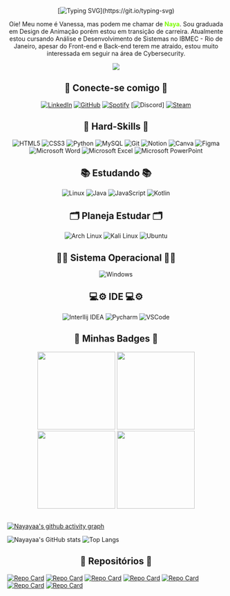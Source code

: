 <div align="center">

[![Typing SVG](https://readme-typing-svg.demolab.com?font=Source+Code+Pro&pause=1000&color=ADFF2F&center=true&vCenter=true&random=false&width=438&lines=Loading+.+.+.;Accessing+profile+.+.+.;Welcome+to+my+profile!)](https://git.io/typing-svg)
</div>


<p align="center">Oie! Meu nome é Vanessa, mas podem me chamar de <b style="color: #7CFC00">Naya</b>. Sou graduada em Design de Animação porém estou em transição de carreira. Atualmente estou cursando Análise e Desenvolvimento de Sistemas no IBMEC - Rio de Janeiro, apesar do Front-end e Back-end terem me atraido, estou muito interessada em seguir na área de Cybersecurity.</p>

<div align="center"> 
    <img src="https://giffiles.alphacoders.com/187/187960.gif"></img>
</div>


<h2 align="center"> 🔗 Conecte-se comigo 🔗</h2>
 
  <div align="center">
  
  [![LinkedIn](https://img.shields.io/badge/LinkedIn-%23000000?style=for-the-badge&logo=linkedin&logoColor=ADFF2F)](https://www.linkedin.com/in/vanessa-nascimento-nayaya/)
  [![GitHub](https://img.shields.io/badge/github-%23000000.svg?style=for-the-badge&logo=github&logoColor=ADFF2F)](https://github.com/Nayayaa)
  [![Spotify](https://img.shields.io/badge/Spotify-%23000000?style=for-the-badge&logo=spotify&logoColor=ADFF2F)](https://open.spotify.com/user/31dxcy64uvxuaz2h3yb77y7zqaq4)
  [![Discord](https://img.shields.io/badge/Discord-%23000000.svg?style=for-the-badge&logo=discord&logoColor=ADFF2F)]
  [![Steam](https://img.shields.io/badge/steam-%23000000.svg?style=for-the-badge&logo=steam&logoColor=ADFF2F)](https://steamcommunity.com/id/nayayaaa/)
  </div>


<h2 align="center"> 🧠 Hard-Skills 🧠 </h2>

<div align="center">

![HTML5](https://img.shields.io/badge/html5-%23000000.svg?style=for-the-badge&logo=html5&logoColor=ADFF2F)
![CSS3](https://img.shields.io/badge/css3-%23000000.svg?style=for-the-badge&logo=css3&logoColor=ADFF2F)
![Python](https://img.shields.io/badge/python-%23000000.svg?style=for-the-badge&logo=python&logoColor=ADFF2F)
![MySQL](https://img.shields.io/badge/mysql-%23000000.svg?style=for-the-badge&logo=mysql&logoColor=ADFF2F)
![Git](https://img.shields.io/badge/git-%23000000.svg?style=for-the-badge&logo=git&logoColor=ADFF2F)
![Notion](https://img.shields.io/badge/Notion-%23000000.svg?style=for-the-badge&logo=notion&logoColor=ADFF2F)
![Canva](https://img.shields.io/badge/Canva-%23000000?style=for-the-badge&logo=Canva&logoColor=ADFF2F)
![Figma](https://img.shields.io/badge/Figma-%23000000?style=for-the-badge&logo=figma&logoColor=ADFF2F)
![Microsoft Word](https://img.shields.io/badge/Microsoft_Word-%23000000?style=for-the-badge&logo=microsoft-word&logoColor=ADFF2F)
![Microsoft Excel](https://img.shields.io/badge/Microsoft_Excel-%23000000?style=for-the-badge&logo=microsoft-excel&logoColor=ADFF2F)
![Microsoft PowerPoint](https://img.shields.io/badge/Microsoft_PowerPoint-%23000000?style=for-the-badge&logo=microsoft-powerpoint&logoColor=ADFF2F)
</div>

<h2 align="center"> 📚 Estudando 📚 </h2>

<div align="center">

![Linux](https://img.shields.io/badge/Linux-%23000000?style=for-the-badge&logo=linux&logoColor=ADFF2F)
![Java](https://img.shields.io/badge/java-%23000000.svg?style=for-the-badge&logo=openjdk&logoColor=ADFF2F)
![JavaScript](https://img.shields.io/badge/javascript-%23000000.svg?style=for-the-badge&logo=javascript&logoColor=ADFF2F)
![Kotlin](https://img.shields.io/badge/Kotlin-%23000000?style=for-the-badge&logo=kotlin&logoColor=ADFF2F)
</div>

<h2 align="center"> 🗂️ Planeja Estudar 🗂️ </h2>

<div align="center">

![Arch Linux](https://img.shields.io/badge/Arch_Linux-%23000000?style=for-the-badge&logo=arch-linux&logoColor=ADFF2F)
![Kali Linux](https://img.shields.io/badge/Kali_Linux-%23000000?style=for-the-badge&logo=kali-linux&logoColor=ADFF2F)
![Ubuntu](https://img.shields.io/badge/Ubuntu-%23000000?style=for-the-badge&logo=ubuntu&logoColor=ADFF2F)
</div>

<h2 align="center"> 👩‍💻 Sistema Operacional 👩‍💻 </h2>

<div align="center">

![Windows](https://img.shields.io/badge/Windows-%23000000?style=for-the-badge&logo=windows&logoColor=ADFF2F)
</div>

<h2 align="center"> 💻⚙️ IDE 💻⚙️ </h2>

<div align="center">

![Interllij IDEA](https://img.shields.io/badge/IntelliJ_IDEA-%23000000?style=for-the-badge&logo=intellij-idea&logoColor=ADFF2F)
![Pycharm](https://img.shields.io/badge/PyCharm-%23000000?&style=for-the-badge&logo=PyCharm&logoColor=ADFF2F)
![VSCode](https://img.shields.io/badge/VSCode-%23000000?style=for-the-badge&logo=visual%20studio%20code&logoColor=ADFF2F)
</div>

<h2 align="center">	📌 Minhas Badges 📌</h2>
<div class="badges" align="center">
<a href="https://www.credly.com/badges/7b00330a-672f-46e3-97ee-f034d83be6f2/public_url"><img src="https://images.credly.com/size/340x340/images/af8c6b4e-fc31-47c4-8dcb-eb7a2065dc5b/I2CS__1_.png" width="180" height="180"></a>
<a href="https://www.credly.com/badges/1dc6a19e-af7b-4fb0-955f-e85c6a471d1c"><img src="https://images.credly.com/size/340x340/images/0ca5f542-fb5e-4a22-9b7a-c1a1ce4c3db7/EndpointSecurity.png" width="180" height="180"></a>
<a href="https://globalai.community/badges/258eb3ea-c006-464d-80ca-c724b5d06079/"><img src="https://globalai.community/media/2cdde3yp/brazil_rio-de-janeiro_887_sticker.png?width=0&height=500&v=1da8814b3212bf0" width="180" height="180"></a>
<a href="http://badges.com.br/share/00645a3a508c73498fd0293590ba4068.php?a=6903"><img src="https://brasilopenbadge.com.br/badge/6903.png?nocache=187379372" width="180" height="180"></a>
</div>

<h2 align="center"></h2>

[![Nayayaa's github activity graph](https://github-readme-activity-graph.vercel.app/graph?username=Nayayaa&bg_color=121716&color=ffffff&line=27ab0d&point=ffffff&area=true&hide_border=true)](https://github.com/ashutosh00710/github-readme-activity-graph)

![Nayayaa's GitHub stats](https://github-readme-stats.vercel.app/api?username=nayayaa&theme=merko)
![Top Langs](https://github-readme-stats-git-masterrstaa-rickstaa.vercel.app/api/top-langs/?username=nayayaa&theme=merko)

<h2 align="center"> 📂 Repositórios 📂 </h2>

[![Repo Card](https://github-readme-stats.vercel.app/api/pin/?username=nayayaa&repo=Projeto_Tekken&theme=merko)](https://github.com/Nayayaa/Projeto_Tekken)
[![Repo Card](https://github-readme-stats.vercel.app/api/pin/?username=nayayaa&repo=Projetos_de_treino&theme=merko)](https://github.com/Nayayaa/Projetos_de_treino)
[![Repo Card](https://github-readme-stats.vercel.app/api/pin/?username=nayayaa&repo=Treasure-Hunt&theme=merko)](https://github.com/Nayayaa/Treasure-Hunt)
[![Repo Card](https://github-readme-stats.vercel.app/api/pin/?username=nayayaa&repo=SistemasOperacionais&theme=merko)](https://github.com/Nayayaa/SistemasOperacionais)
[![Repo Card](https://github-readme-stats.vercel.app/api/pin/?username=nayayaa&repo=POO&theme=merko)](https://github.com/Nayayaa/POO)
[![Repo Card](https://github-readme-stats.vercel.app/api/pin/?username=nayayaa&repo=EngDados&theme=merko)](https://github.com/Nayayaa/EngDados)
[![Repo Card](https://github-readme-stats.vercel.app/api/pin/?username=nayayaa&repo=DesenvolvimentoMobile&theme=merko)](https://github.com/Nayayaa/DesenvolvimentoMobile)
